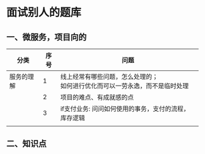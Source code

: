 # 面试别人的题库



## 一、微服务，项目向的

| 分类       | 序号 | 问题                                                         |
| ---------- | ---- | ------------------------------------------------------------ |
| 服务的理解 | 1    | 线上经常有哪些问题，怎么处理的；<br>如何进行优化而可以一劳永逸，而不是临时处理 |
|            | 2    | 项目的难点、有成就感的点                                     |
|            | 3    | if支付业务: 问问如何使用的事务，支付的流程，库存逻辑         |
|            |      |                                                              |





## 二、知识点